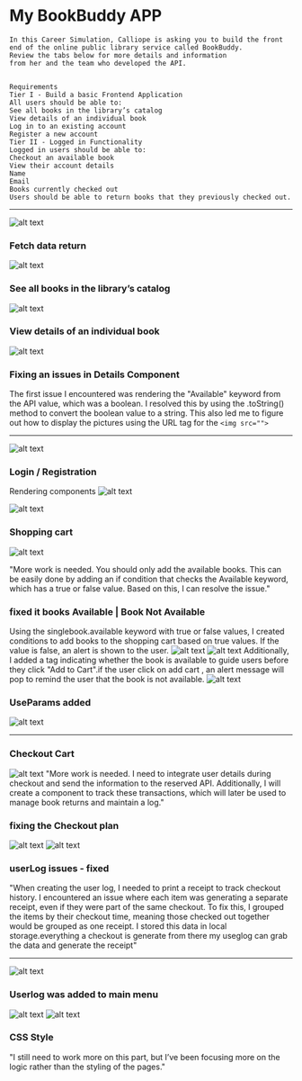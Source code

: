 # My BookBuddy APP
```
In this Career Simulation, Calliope is asking you to build the front 
end of the online public library service called BookBuddy.
Review the tabs below for more details and information 
from her and the team who developed the API.


Requirements
Tier I - Build a basic Frontend Application
All users should be able to:
See all books in the library’s catalog
View details of an individual book
Log in to an existing account
Register a new account
Tier II - Logged in Functionality
Logged in users should be able to:
Checkout an available book
View their account details
Name
Email
Books currently checked out
Users should be able to return books that they previously checked out.
 ```

 -----

 ![alt text](image.png)

 ### Fetch data return 
 ![alt text](image-3.png)
 
### See all books in the library’s catalog
 ![alt text](image-1.png)

### View details of an individual book
 ![alt text](image-2.png)

 ### Fixing an issues in Details Component 
The first issue I encountered was rendering the "Available" keyword from the API value, which was a boolean. I resolved this by using the .toString() method to convert the boolean value to a string. This also led me to figure out how to display the pictures using the URL tag for the `<img src="">`

----

 ![alt text](image-4.png)


 ### Login / Registration 
 
 Rendering components 
 ![alt text](image-5.png)

 ![alt text](image-6.png)


 ### Shopping cart
 ![alt text](image-7.png)


 "More work is needed. You should only add the available books. This can be easily done by adding an if condition that checks the Available keyword, which has a true or false value. Based on this, I can resolve the issue."

### fixed it books Available | Book Not Available
Using the singlebook.available keyword with true or false values, I created conditions to add books to the shopping cart based on true values. If the value is false, an alert is shown to the user. 
 ![alt text](image-9.png)
 ![alt text](image-10.png)
 Additionally, I added a tag indicating whether the book is available to guide users before they click "Add to Cart".if the user click on add cart , an alert message will pop 
 to remind the user that the book is not available.
 ![alt text](image-11.png)

### UseParams added 
![alt text](image-12.png)

-----
 ### Checkout Cart
 ![alt text](image-8.png)
"More work is needed. I need to integrate user details during checkout and send the information to the reserved API. Additionally, I will create a component to track these transactions, which will later be used to manage book returns and maintain a log."
### fixing the Checkout plan 
![alt text](image-13.png)
![alt text](image-15.png)

### userLog issues - fixed
"When creating the user log, I needed to print a receipt to track checkout history. I encountered an issue where each item was generating a separate receipt, even if they were part of the same checkout. To fix this, I grouped the items by their checkout time, meaning those checked out together would be grouped as one receipt. I stored this data in local storage.everything a checkout is generate from there my useglog can grab the data and generate the receipt"

----------------------

![alt text](image-14.png)

### Userlog was added to main menu 
![alt text](image-16.png)
![alt text](image-17.png)



 ### CSS Style 
"I still need to work more on this part, but I’ve been focusing more on the logic rather than the styling of the pages."

